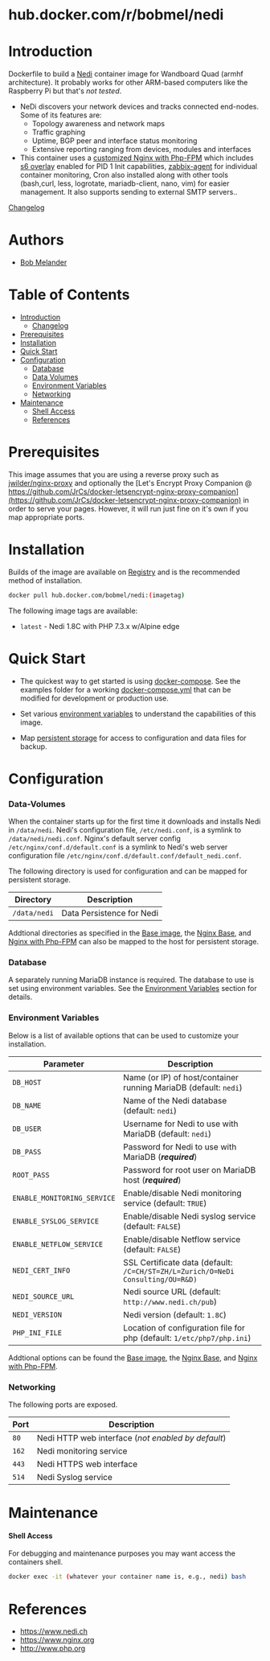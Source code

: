 # hub.docker.com/r/bobmel/nedi

# Introduction

Dockerfile to build a [Nedi](http://www.nedi.ch) container image for Wandboard Quad (armhf architecture). It probably works for other ARM-based computers like the Raspberry Pi but that's *not tested*.

* NeDi discovers your network devices and tracks connected end-nodes. Some of its features are:
    * Topology awareness and network maps
    * Traffic graphing
    * Uptime, BGP peer and interface status monitoring
    * Extensive reporting ranging from devices, modules and interfaces 
* This container uses a [customized Nginx with Php-FPM](https://hub.docker.com/r/tiredofit/nginx-php-fpm) which includes [s6 overlay](https://github.com/just-containers/s6-overlay) enabled for PID 1 Init capabilities, [zabbix-agent](https://zabbix.org) for individual container monitoring, Cron also installed along with other tools (bash,curl, less, logrotate, mariadb-client, nano, vim) for easier management. It also supports sending to external SMTP servers..


[Changelog](CHANGELOG.md)

# Authors

- [Bob Melander](http://github/bobmel/)

# Table of Contents

- [Introduction](#introduction)
    - [Changelog](CHANGELOG.md)
- [Prerequisites](#prerequisites)
- [Installation](#installation)
- [Quick Start](#quick-start)
- [Configuration](#configuration)
    - [Database](#database)
    - [Data Volumes](#data-volumes)
    - [Environment Variables](#environmentvariables)
    - [Networking](#networking)
- [Maintenance](#maintenance)
    - [Shell Access](#shell-access)
   - [References](#references)

# Prerequisites

This image assumes that you are using a reverse proxy such as [jwilder/nginx-proxy](https://github.com/jwilder/nginx-proxy) and optionally the [Let's Encrypt Proxy Companion @ https://github.com/JrCs/docker-letsencrypt-nginx-proxy-companion](https://github.com/JrCs/docker-letsencrypt-nginx-proxy-companion) in order to serve your pages. However, it will run just fine on it's own if you map appropriate ports.

# Installation

Builds of the image are available on [Registry](https://hub.docker.com/bobmel/nedi) and is the recommended method of installation.


```bash
docker pull hub.docker.com/bobmel/nedi:(imagetag)
```

The following image tags are available:

* `latest` - Nedi 1.8C with PHP 7.3.x w/Alpine edge


# Quick Start

* The quickest way to get started is using [docker-compose](https://docs.docker.com/compose/). See the examples folder for a working [docker-compose.yml](examples/docker-compose.yml) that can be modified for development or production use.

* Set various [environment variables](#environment-variables) to understand the capabilities of this image.
* Map [persistent storage](#data-volumes) for access to configuration and data files for backup.

# Configuration

### Data-Volumes

When the container starts up for the first time it downloads and installs Nedi in `/data/nedi`. Nedi's  configuration file, `/etc/nedi.conf`, is a symlink to `/data/nedi/nedi.conf`. Nginx's default server config `/etc/nginx/conf.d/default.conf` is a symlink to Nedi's web server configuration file `/etc/nginx/conf.d/default.conf/default_nedi.conf`.

The following directory is used for configuration and can be mapped for persistent storage.


| Directory    | Description               |
|--------------|---------------------------|
| `/data/nedi` | Data Persistence for Nedi |

Addtional directories as specified in the [Base image](https://hub.docker.com/r/tiredofit/alpine), the [Nginx Base](https://hub.docker.com/t/tiredofit/nginx), and [Nginx with Php-FPM](https://hub.docker.com/r/tiredofit/nginx-php-fpm) can also be mapped to the host for persistent storage.


### Database

A separately running MariaDB instance is required. The database to use is set using environment variables.
See the [Environment Variables](#environmentvariables) section for details.

### Environment Variables

Below is a list of available options that can be used to customize your installation.

| Parameter                   | Description                                                                     |
|-----------------------------|---------------------------------------------------------------------------------|
| `DB_HOST`                   | Name (or IP) of host/container running MariaDB (default: `nedi`)                |
| `DB_NAME`                   | Name of the Nedi database (default: `nedi`)                                     |
| `DB_USER`                   | Username for Nedi to use with MariaDB (default: `nedi`)                         |
| `DB_PASS`                   | Password for Nedi to use with MariaDB (***required***)                          |
| `ROOT_PASS`                 | Password for root user on MariaDB host (***required***)                         |
| `ENABLE_MONITORING_SERVICE` | Enable/disable Nedi monitoring service (default: `TRUE`)                        |
| `ENABLE_SYSLOG_SERVICE`     | Enable/disable Nedi syslog service (default: `FALSE`)                           |
| `ENABLE_NETFLOW_SERVICE`    | Enable/disable Netflow service (default: `FALSE`)                               |
| `NEDI_CERT_INFO`            | SSL Certificate data (default: `/C=CH/ST=ZH/L=Zurich/O=NeDi Consulting/OU=R&D)` |
| `NEDI_SOURCE_URL`           | Nedi source URL (default: `http://www.nedi.ch/pub`)                             |
| `NEDI_VERSION`              | Nedi version (default: `1.8C`)                                                  |
| `PHP_INI_FILE`              | Location of configuration file for php (default: `1/etc/php7/php.ini`)          |

Addtional options can be found the [Base image](https://hub.docker.com/r/tiredofit/alpine), the [Nginx Base](https://hub.docker.com/t/tiredofit/nginx), and [Nginx with Php-FPM](https://hub.docker.com/r/tiredofit/nginx-php-fpm).

### Networking

The following ports are exposed.

| Port      | Description                                          |
|-----------|------------------------------------------------------|
| `80`      | Nedi HTTP web interface (*not enabled by default*)   |
| `162`     | Nedi monitoring service                              |
| `443`     | Nedi HTTPS web interface                             |
| `514`     | Nedi Syslog service                                  |

# Maintenance
#### Shell Access

For debugging and maintenance purposes you may want access the containers shell.

```bash
docker exec -it (whatever your container name is, e.g., nedi) bash
```

# References

* https://www.nedi.ch
* https://www.nginx.org
* http://www.php.org

